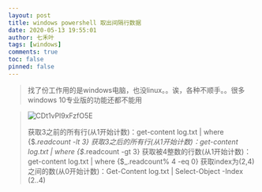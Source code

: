 ```yaml
---
layout: post
title: windows powershell 取出间隔行数据
date: 2020-05-13 19:55:01
author: 七禾叶
tags: [windows]
comments: true
toc: false
pinned: false
---
```



> 找了份工作用的是windows电脑，也没linux。。诶，各种不顺手。。很多windows 10专业版的功能还都不能用


>![CDt1vPl9xFzfO5E](https://i.loli.net/2020/05/13/CDt1vPl9xFzfO5E.png)
> 
>获取3之前的所有行(从1开始计数)：get-content log.txt | where {$_.readcount -lt 3}
> 获取3之后的所有行(从1开始计数)：get-content log.txt | where {$_.readcount -gt 3}
> 获取被4整数的行数(从1开始计数)：get-content log.txt | where {$_.readcount% 4 -eq 0}
> 获取index为(2,4)之间的数(从0开始计数)：Get-Content log.txt | Select-Object -Index (2..4)